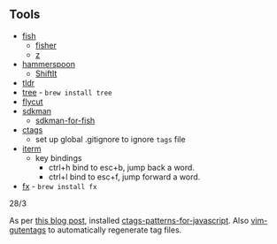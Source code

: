 ## Tools
- [fish](https://fishshell.com/)
    - [fisher](https://github.com/jorgebucaran/fisher)
    - [z](https://github.com/jethrokuan/z)
- [hammerspoon](https://www.hammerspoon.org/)
    - [ShiftIt](https://github.com/peterklijn/hammerspoon-shiftit)
- [tldr](https://www.npmjs.com/package/tldr)
- [tree](http://mama.indstate.edu/users/ice/tree/) - `brew install tree`
- [flycut](https://github.com/TermiT/Flycut)
- [sdkman](https://sdkman.io/)
  - [sdkman-for-fish](https://github.com/reitzig/sdkman-for-fish)
- [ctags](https://formulae.brew.sh/formula/ctags)
  - set up global .gitignore to ignore `tags` file
- [iterm](https://iterm2.com/)
  - key bindings
    - ctrl+h bind to esc+b, jump back a word.
    - ctrl+l bind to esc+f, jump forward a word.
- [fx](https://fx.wtf/) - `brew install fx`

28/3

As per [this blog post](https://medium.com/trabe/navigate-es6-projects-with-vim-using-ctags-948d114b94f3), installed [ctags-patterns-for-javascript](https://github.com/romainl/ctags-patterns-for-javascript). Also [vim-gutentags](https://github.com/ludovicchabant/vim-gutentags) to automatically regenerate tag files.
